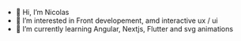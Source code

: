 - 👋 Hi, I’m Nicolas
- 👀 I’m interested in Front developement, amd interactive ux / ui
- 🌱 I’m currently learning Angular, Nextjs, Flutter and svg animations
<!---
Nik0w/Nik0w is a ✨ special ✨ repository because its `README.md` (this file) appears on your GitHub profile.
You can click the Preview link to take a look at your changes.
--->
